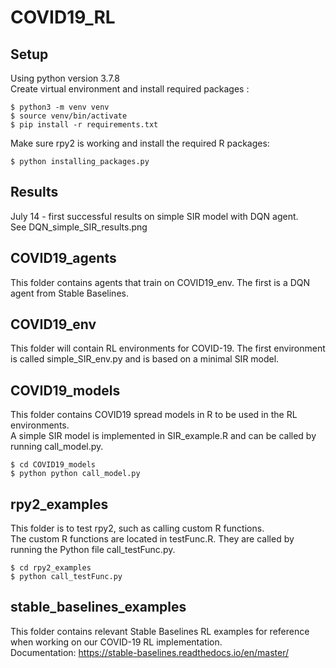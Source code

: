 # COVID19_RL

## Setup
Using python version 3.7.8   
Create virtual environment and install required packages :
```console
$ python3 -m venv venv
$ source venv/bin/activate
$ pip install -r requirements.txt
```  

Make sure rpy2 is working and install the required R packages:  
```console
$ python installing_packages.py
```  
## Results
July 14 - first successful results on simple SIR model with DQN agent.   
See DQN_simple_SIR_results.png

## COVID19_agents
This folder contains agents that train on COVID19_env. The first is a DQN agent
from Stable Baselines.

## COVID19_env
This folder will contain RL environments for COVID-19. The first environment is
called simple_SIR_env.py and is based on a minimal SIR model.

## COVID19_models
This folder contains COVID19 spread models in R to be used in the RL environments.   
A simple SIR model is implemented in SIR_example.R and can be called by running call_model.py.
```console
$ cd COVID19_models
$ python python call_model.py
```

## rpy2_examples
This folder is to test rpy2, such as calling custom R functions.     
The custom R functions are located in testFunc.R. They are called by running the Python file call_testFunc.py.
```console
$ cd rpy2_examples
$ python call_testFunc.py
```

## stable_baselines_examples
This folder contains relevant Stable Baselines RL examples for reference when
working on our COVID-19 RL implementation.  
Documentation: https://stable-baselines.readthedocs.io/en/master/
